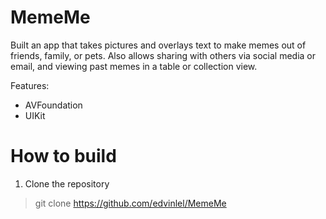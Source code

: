 MemeMe
=========================

Built an app that takes pictures and overlays text to make memes out of friends, family, or pets. Also allows sharing with others via social media or email, and viewing past memes in a table or collection view.



Features:
- AVFoundation
- UIKit
 


How to build
================
1. Clone the repository

> git clone https://github.com/edvinlel/MemeMe


